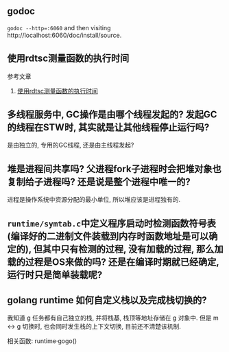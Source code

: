 ## godoc

`godoc --http=:6060` and then visiting http://localhost:6060/doc/install/source.

## 使用rdtsc测量函数的执行时间

参考文章

1. [使用rdtsc测量函数的执行时间](https://www.jianshu.com/p/0c519fc6248b)

## 多线程服务中, GC操作是由哪个线程发起的? 发起GC的线程在STW时, 其实就是让其他线程停止运行吗?

是由独立的, 专用的GC线程, 还是由主线程发起?

## 堆是进程间共享吗? 父进程fork子进程时会把堆对象也复制给子进程吗? 还是说是整个进程中唯一的?

进程是操作系统中资源分配的最小单位, 所以堆应该是进程独有的.

## `runtime/symtab.c`中定义程序启动时检测函数符号表(编译好的二进制文件装载到内存时函数地址是可以确定的), 但其中只有检测的过程, 没有加载的过程, 那么加载的过程是OS来做的吗? 还是在编译时期就已经确定, 运行时只是简单装载呢?

## golang runtime 如何自定义栈以及完成栈切换的?

我知道 g 任务都有自己独立的栈, 并将栈基, 栈顶等地址存储在 g 对象中. 但是 m <-> g 切换时, 也会同时发生栈的上下文切换, 目前还不清楚该机制.

相关函数: runtime·gogo()
